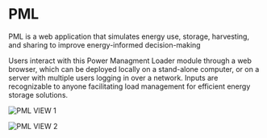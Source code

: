 # PML
PML is a web application that simulates energy use, storage, harvesting, and sharing to improve energy-informed decision-making

Users interact with this Power Managment Loader module through a web browser, which can be deployed locally on a stand-alone computer, or on a server with multiple users logging in over a network. Inputs are recognizable to anyone facilitating load management for efficient energy storage solutions.

![PML VIEW 1](https://drive.google.com/file/d/1LOINOFrvjWpJLeUCKZ34QfSNTW9e9c_d/view?usp=drive_link)

![PML VIEW 2](https://drive.google.com/file/d/1R4gHgAOi1c6lwES09nNa7PvddxZLp403/view?usp=drive_link)




